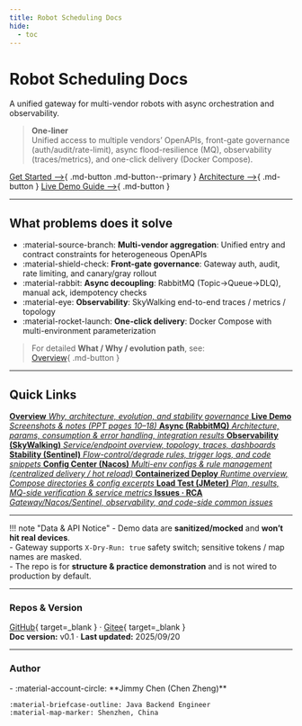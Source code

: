 ```yaml
---
title: Robot Scheduling Docs
hide:
  - toc
---
```


# Robot Scheduling Docs  
A unified gateway for multi-vendor robots with async orchestration and observability.

> **One-liner**  
> Unified access to multiple vendors’ OpenAPIs, front-gate governance (auth/audit/rate-limit), async flood-resilience (MQ), observability (traces/metrics), and one-click delivery (Docker Compose).

[Get Started ⟶](overview.md){ .md-button .md-button--primary }
[Architecture ⟶](overview.md#sec-architecture){ .md-button }
[Live Demo Guide ⟶](live-demo.md){ .md-button }

---

## What problems does it solve
- :material-source-branch: **Multi-vendor aggregation**: Unified entry and contract constraints for heterogeneous OpenAPIs  
- :material-shield-check: **Front-gate governance**: Gateway auth, audit, rate limiting, and canary/gray rollout  
- :material-rabbit: **Async decoupling**: RabbitMQ (Topic→Queue→DLQ), manual ack, idempotency checks  
- :material-eye: **Observability**: SkyWalking end-to-end traces / metrics / topology  
- :material-rocket-launch: **One-click delivery**: Docker Compose with multi-environment parameterization

> For detailed **What / Why / evolution path**, see:  
> [Overview](overview.md#sec-what-why){ .md-button }
---

<h2>Quick Links</h2>

<div class="quicklinks">

  <a class="ql" href="overview/">
    <strong>Overview</strong>
    <em>Why, architecture, evolution, and stability governance</em>
  </a>

  <a class="ql" href="live-demo/">
    <strong>Live Demo</strong>
    <em>Screenshots & notes (PPT pages 10–18)</em>
  </a>

  <a class="ql" href="mq-async/">
    <strong>Async (RabbitMQ)</strong>
    <em>Architecture, params, consumption & error handling, integration results</em>
  </a>

  <a class="ql" href="observability/">
    <strong>Observability (SkyWalking)</strong>
    <em>Service/endpoint overview, topology, traces, dashboards</em>
  </a>

  <a class="ql" href="stability-sentinel/">
    <strong>Stability (Sentinel)</strong>
    <em>Flow-control/degrade rules, trigger logs, and code snippets</em>
  </a>

  <a class="ql" href="config-nacos/">
    <strong>Config Center (Nacos)</strong>
    <em>Multi-env configs & rule management (centralized delivery / hot reload)</em>
  </a>

  <a class="ql" href="docker-deploy/">
    <strong>Containerized Deploy</strong>
    <em>Runtime overview, Compose directories & config excerpts</em>
  </a>

  <a class="ql" href="loadtest-jmeter/">
    <strong>Load Test (JMeter)</strong>
    <em>Plan, results, MQ-side verification & service metrics</em>
  </a>

  <a class="ql" href="issues-rca/">
    <strong>Issues · RCA</strong>
    <em>Gateway/Nacos/Sentinel, observability, and code-side common issues</em>
  </a>

</div>

---

!!! note "Data & API Notice"
    - Demo data are **sanitized/mocked** and **won’t hit real devices**.  
    - Gateway supports `X-Dry-Run: true` safety switch; sensitive tokens / map names are masked.  
    - The repo is for **structure & practice demonstration** and is not wired to production by default.

---

### Repos & Version
[GitHub](https://github.com/JimmyZChen/robot-integration-demo){ target=_blank } ·
[Gitee](https://gitee.com/Jimmy-chen-zheng/robot-interface-demo){ target=_blank }  
**Doc version:** v0.1 · **Last updated:** 2025/09/20

---

### Author

<div class="grid cards" markdown>
-   :material-account-circle: **Jimmy Chen (Chen Zheng)**
    
    :material-briefcase-outline: Java Backend Engineer  
    :material-map-marker: Shenzhen, China 
    
</div>
